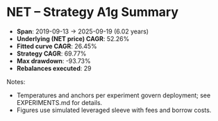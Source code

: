 # NET – Strategy A1g Summary

- **Span**: 2019-09-13 → 2025-09-19 (6.02 years)
- **Underlying (NET price) CAGR**: 52.26%
- **Fitted curve CAGR**: 26.45%
- **Strategy CAGR**: 69.77%
- **Max drawdown**: -93.73%
- **Rebalances executed**: 29

Notes:

- Temperatures and anchors per experiment govern deployment; see EXPERIMENTS.md for details.
- Figures use simulated leveraged sleeve with fees and borrow costs.
